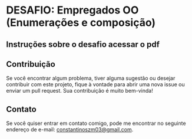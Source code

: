 # DESAFIO: Empregados OO (Enumerações e composição)

## Instruções sobre o desafio acessar o pdf

## Contribuição

Se você encontrar algum problema, tiver alguma sugestão ou desejar contribuir com este projeto, fique à vontade para abrir uma nova issue ou enviar um pull request. Sua contribuição é muito bem-vinda!

## Contato

Se você quiser entrar em contato comigo, pode me encontrar no seguinte endereço de e-mail: [constantinoszm03@gmail.com](mailto:constantinosszm03@gmail.com).